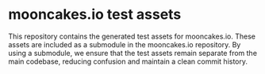 # mooncakes.io test assets

This repository contains the generated test assets for mooncakes.io. These assets are included as a submodule in the mooncakes.io repository. By using a submodule, we ensure that the test assets remain separate from the main codebase, reducing confusion and maintain a clean commit history.

